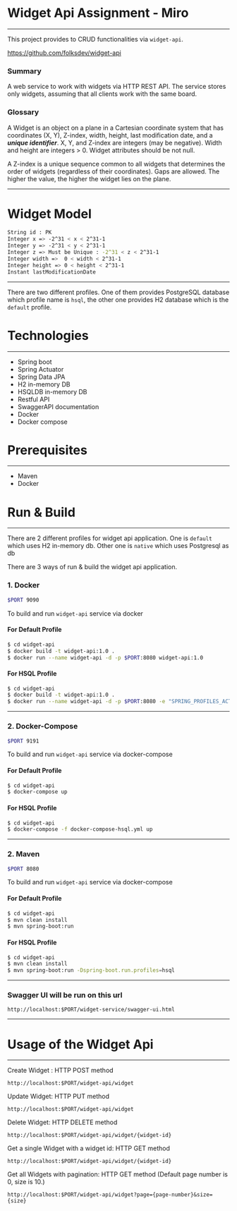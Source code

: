 # Widget Api Assignment - Miro
- --
This project provides to CRUD functionalities via `widget-api`.

https://github.com/folksdev/widget-api

### Summary
A web service to work with widgets via HTTP REST API. The service stores only widgets,
assuming that all clients work with the same board.
### Glossary
A Widget is an object on a plane in a Cartesian coordinate system that has coordinates (X, Y),
Z-index, width, height, last modification date, and a ***unique identifier***. X, Y, and Z-index are
integers (may be negative). Width and height are integers > 0.
Widget attributes should be not null.

A Z-index is a unique sequence common to all widgets that
determines the order of widgets (regardless of their coordinates).
Gaps are allowed. The higher the value, the higher the widget
lies on the plane.

- --
# Widget Model
```sh
String id : PK
Integer x => -2^31 < x < 2^31-1 
Integer y => -2^31 < y < 2^31-1
Integer z => Must be Unique : -2^31 < z < 2^31-1
Integer width =>  0 < width < 2^31-1
Integer height => 0 < height < 2^31-1
Instant lastModificationDate
```

- --
There are two different profiles. One of them provides PostgreSQL database which profile name is `hsql`, the other one provides H2 database which is the `default` profile.


# Technologies
- --
- Spring boot
- Spring Actuator
- Spring Data JPA
- H2 in-memory DB
- HSQLDB in-memory DB 
- Restful API
- SwaggerAPI documentation
- Docker
- Docker compose

# Prerequisites
- ---
- Maven
- Docker

# Run & Build
- --
There are 2 different profiles for widget api application. One is `default` which uses H2 in-memory db. 
Other one is `native` which uses Postgresql as db


There are 3 ways of run & build the widget api application.
### 1. Docker ###
```sh
$PORT 9090         
```
To build and run `widget-api` service via docker

#### For Default Profile ####
```sh 
$ cd widget-api
$ docker build -t widget-api:1.0 .
$ docker run --name widget-api -d -p $PORT:8080 widget-api:1.0
```

#### For HSQL Profile ####
```sh 
$ cd widget-api
$ docker build -t widget-api:1.0 .
$ docker run --name widget-api -d -p $PORT:8080 -e "SPRING_PROFILES_ACTIVE=hsql" widget-api:1.0
```
- --
### 2. Docker-Compose ###
```sh
$PORT 9191       
```
To build and run `widget-api` service via docker-compose

#### For Default Profile ####
```sh
$ cd widget-api
$ docker-compose up
```
#### For HSQL Profile ####
```sh 
$ cd widget-api
$ docker-compose -f docker-compose-hsql.yml up
```
- --
### 2. Maven ###
```sh
$PORT 8080       
```
To build and run `widget-api` service via docker-compose

#### For Default Profile ####
```sh
$ cd widget-api
$ mvn clean install
$ mvn spring-boot:run
```
#### For HSQL Profile ####
```sh 
$ cd widget-api
$ mvn clean install
$ mvn spring-boot:run -Dspring-boot.run.profiles=hsql
```

- --
### Swagger UI will be run on this url
`http://localhost:$PORT/widget-service/swagger-ui.html`
- --
# Usage of the Widget Api
- --
Create Widget : HTTP POST method 

`http://localhost:$PORT/widget-api/widget`

Update Widget: HTTP PUT method

`http://localhost:$PORT/widget-api/widget`

Delete Widget: HTTP DELETE method

`http://localhost:$PORT/widget-api/widget/{widget-id}`

Get a single Widget with a widget id: HTTP GET method

`http://localhost:$PORT/widget-api/widget/{widget-id}`

Get all Widgets with pagination: HTTP GET method (Default page number is 0, size is 10.)

`http://localhost:$PORT/widget-api/widget?page={page-number}&size={size}`


 